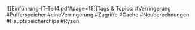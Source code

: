
![[Einführung-IT-Teil4.pdf#page=18]]Tags & Topics:
   #Verringerung
   #Pufferspeicher
   #eineVerringerung
   #Zugriffe
   #Cache
   #Neuberechnungen
   #Hauptspeicherchips
   #Ryzen